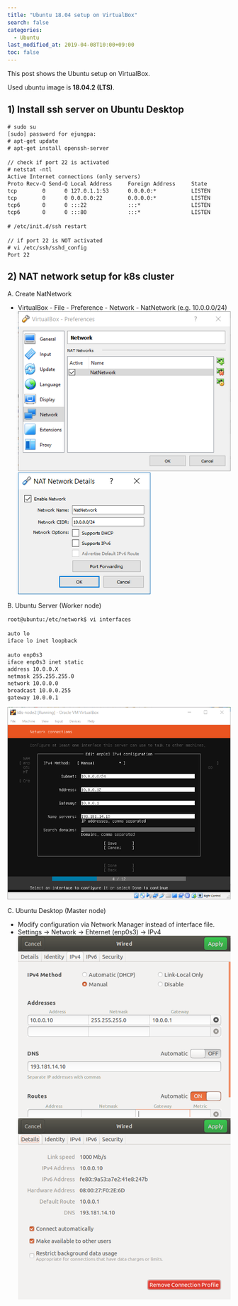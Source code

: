 ```yaml
---
title: "Ubuntu 18.04 setup on VirtualBox"
search: false
categories:
  - Ubuntu
last_modified_at: 2019-04-08T10:00+09:00
toc: false
---
```


This post shows the Ubuntu setup on VirtualBox.  

Used ubuntu image is **18.04.2 (LTS)**.

## 1) Install ssh server on Ubuntu Desktop
```console
# sudo su
[sudo] password for ejungpa:
# apt-get update
# apt-get install openssh-server

// check if port 22 is activated
# netstat -ntl
Active Internet connections (only servers)
Proto Recv-Q Send-Q Local Address     Foreign Address     State
tcp        0      0 127.0.1.1:53      0.0.0.0:*           LISTEN
tcp        0      0 0.0.0.0:22        0.0.0.0:*           LISTEN
tcp6       0      0 :::22             :::*                LISTEN
tcp6       0      0 :::80             :::*                LISTEN

# /etc/init.d/ssh restart

// if port 22 is NOT activated
# vi /etc/ssh/sshd_config
Port 22
```

## 2) NAT network setup for k8s cluster

A. Create NatNetwork  
   * VirtualBox - File - Preference - Network - NatNetwork (e.g. 10.0.0.0/24)
![NatNetwork1](https://github.com/unipark00/tekrepo/blob/master/_posts/20190411_105355.png?raw=true)  
![NatNetwork2](https://github.com/unipark00/tekrepo/blob/master/_posts/20190411_105409.png?raw=true)

B. Ubuntu Server (Worker node)
```console
root@ubuntu:/etc/network$ vi interfaces

auto lo
iface lo inet loopback

auto enp0s3
iface enp0s3 inet static
address 10.0.0.X
netmask 255.255.255.0
network 10.0.0.0
broadcast 10.0.0.255
gateway 10.0.0.1
```  
![ubuntu-18.04.2](https://github.com/unipark00/tekrepo/blob/master/_posts/20190410_165245.png?raw=true)  
  
C. Ubuntu Desktop (Master node)  
   * Modify configuration via Network Manager instead of interface file.  
   * Settings -> Network -> Ehternet (enp0s3) -> IPv4  
![Desktop1](https://github.com/unipark00/tekrepo/blob/master/_posts/20190411_112303.png?raw=true)  
![Desktop1](https://github.com/unipark00/tekrepo/blob/master/_posts/20190411_112122.png?raw=true)  

